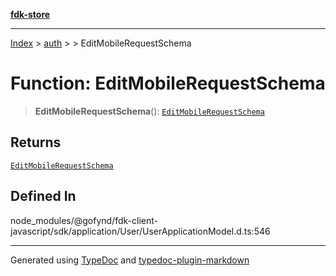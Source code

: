 [**fdk-store**](../../../README.md)
***

[Index](../../../API.md) > [auth](../../README.md) > [<internal>](../README.md) > EditMobileRequestSchema

# Function: EditMobileRequestSchema

> **EditMobileRequestSchema**(): [`EditMobileRequestSchema`](../type-aliases/type-alias.EditMobileRequestSchema.md)

## Returns

[`EditMobileRequestSchema`](../type-aliases/type-alias.EditMobileRequestSchema.md)

## Defined In

node\_modules/@gofynd/fdk-client-javascript/sdk/application/User/UserApplicationModel.d.ts:546

***
Generated using [TypeDoc](https://typedoc.org/) and [typedoc-plugin-markdown](https://www.npmjs.com/package/typedoc-plugin-markdown)

